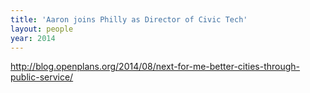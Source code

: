 ```yaml
---
title: 'Aaron joins Philly as Director of Civic Tech'
layout: people
year: 2014
---
```


http://blog.openplans.org/2014/08/next-for-me-better-cities-through-public-service/